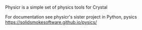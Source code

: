 Physicr is a simple set of physics tools for Crystal

For documentation see physicr's sister project in Python, pysics
https://solidsmokesoftware.github.io/pysics/
